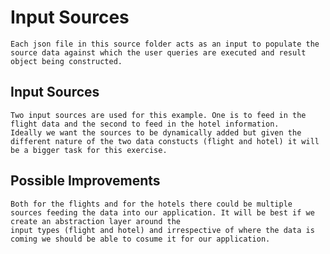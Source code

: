 # Input Sources
	Each json file in this source folder acts as an input to populate the source data against which the user queries are executed and result object being constructed.

## Input Sources
	Two input sources are used for this example. One is to feed in the flight data and the second to feed in the hotel information.
	Ideally we want the sources to be dynamically added but given the different nature of the two data constucts (flight and hotel) it will be a bigger task for this exercise.

## Possible Improvements
	Both for the flights and for the hotels there could be multiple sources feeding the data into our application. It will be best if we create an abstraction layer around the
	input types (flight and hotel) and irrespective of where the data is coming we should be able to cosume it for our application.

